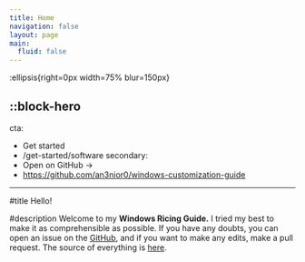 ```yaml
---
title: Home
navigation: false
layout: page
main:
  fluid: false
---
```


:ellipsis{right=0px width=75% blur=150px}

::block-hero
---
cta:
  - Get started
  - /get-started/software
secondary:
  - Open on GitHub →
  - https://github.com/an3nior0/windows-customization-guide
---

#title
Hello!

#description
Welcome to my **Windows Ricing Guide.** I tried my best to make it as comprehensible as possible. If you have any doubts, you can open an issue on the [GitHub](https://github.com/An3nior0/windows-customization-guide), and if you want to make any edits, make a pull request. The source of everything is [here](https://github.com/An3nior0/windows-customization-guide/tree/main/content).